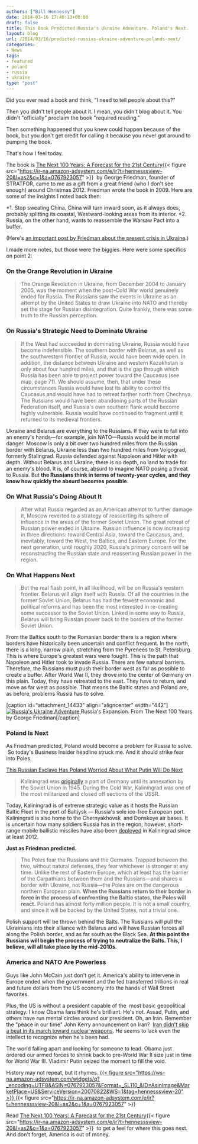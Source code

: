 ```yaml
---
authors: ["Bill Hennessy"]
date: 2014-03-16 17:40:13+00:00
draft: false
title: This Book Predicted Russia's Ukraine Adventure. Poland's Next.
layout: blog
url: /2014/03/16/predicted-russias-ukraine-adventure-polands-next/
categories:
- News
tags:
- featured
- poland
- russia
- ukraine
type: "post"
---
```


Did you ever read a book and think, "I need to tell people about this?"

Then you didn't tell people about it. I mean, you didn't blog about it. You didn't "officially" proclaim the book "required reading."

Then something happened that you knew could happen because of the book, but you don't get credit for calling it because you never got around to pumping the book.

That's how I feel today.

The book is [The Next 100 Years: A Forecast for the 21st Century](https://www.amazon.com/gp/product/0767923057/ref=as_li_ss_tl?ie=UTF8&camp=1789&creative=390957&creativeASIN=0767923057&linkCode=as2&tag=hennesssview-20){{< figure src="https://ir-na.amazon-adsystem.com/e/ir?t=hennesssview-20&l=as2&o=1&a=0767923057" >}}
 by George Friedman, founder of STRATFOR, came to me as a gift from a great friend (who I don't see enough) around Christmas 2012. Friedman wrote the book in 2009. Here are some of the insights I noted back then:




*1. Stop sweating China. China will turn inward soon, as it always does, probably splitting its coastal, Westward-looking areas from its interior.
*2. Russia, on the other hand, wants to reassemble the Warsaw Pact into a buffer.


(Here's [an important post by Friedman about the present crisis in Ukraine](https://www.stratfor.com/weekly/ukraines-increasing-polarization-and-western-challenge).)

I made more notes, but those were the biggies. Here were some specifics on point 2:



### On the Orange Revolution in Ukraine





> The Orange Revolution in Ukraine, from December 2004 to January 2005, was the moment when the post–Cold War world genuinely ended for Russia. The Russians saw the events in Ukraine as an attempt by the United States to draw Ukraine into NATO and thereby set the stage for Russian disintegration. Quite frankly, there was some truth to the Russian perception.





### On Russia's Strategic Need to Dominate Ukraine





> If the West had succeeded in dominating Ukraine, Russia would have become indefensible. The southern border with Belarus, as well as the southwestern frontier of Russia, would have been wide open. In addition, the distance between Ukraine and western Kazakhstan is only about four hundred miles, and that is the gap through which Russia has been able to project power toward the Caucasus (see map, page 71). We should assume, then, that under these circumstances Russia would have lost its ability to control the Caucasus and would have had to retreat farther north from Chechnya. The Russians would have been abandoning parts of the Russian Federation itself, and Russia's own southern flank would become highly vulnerable. Russia would have continued to fragment until it returned to its medieval frontiers.

Ukraine and Belarus are everything to the Russians. If they were to fall into an enemy's hands—for example, join NATO—Russia would be in mortal danger. Moscow is only a bit over two hundred miles from the Russian border with Belarus, Ukraine less than two hundred miles from Volgograd, formerly Stalingrad. Russia defended against Napoleon and Hitler with depth. Without Belarus and Ukraine, there is no depth, no land to trade for an enemy's blood. It is, of course, absurd to imagine NATO posing a threat to Russia. But **the Russians think in terms of twenty-year cycles, and they know how quickly the absurd becomes possible**.





### On What Russia's Doing About It





> After what Russia regarded as an American attempt to further damage it, Moscow reverted to a strategy of reasserting its sphere of influence in the areas of the former Soviet Union. The great retreat of Russian power ended in Ukraine. Russian influence is now increasing in three directions: toward Central Asia, toward the Caucasus, and, inevitably, toward the West, the Baltics, and Eastern Europe. For the next generation, until roughly 2020, Russia's primary concern will be reconstructing the Russian state and reasserting Russian power in the region.





### On What Happens Next





> But the real flash point, in all likelihood, will be on Russia's western frontier. Belarus will align itself with Russia. Of all the countries in the former Soviet Union, Belarus has had the fewest economic and political reforms and has been the most interested in re-creating some successor to the Soviet Union. Linked in some way to Russia, Belarus will bring Russian power back to the borders of the former Soviet Union.

From the Baltics south to the Romanian border there is a region where borders have historically been uncertain and conflict frequent. In the north, there is a long, narrow plain, stretching from the Pyrenees to St. Petersburg. This is where Europe's greatest wars were fought. This is the path that Napoleon and Hitler took to invade Russia. There are few natural barriers. Therefore, the Russians must push their border west as far as possible to create a buffer. After World War II, they drove into the center of Germany on this plain. Today, they have retreated to the east. They have to return, and move as far west as possible. That means the Baltic states and Poland are, as before, problems Russia has to solve.



[caption id="attachment_14433" align="aligncenter" width="442"][![Russia's Ukraine Adventure](https://hennessysview.com/wp-content/uploads/2014/03/ukraine.jpg)
](https://hennessysview.com/wp-content/uploads/2014/03/ukraine.jpg) Russia's Expansion. From The Next 100 Years by George Friedman[/caption]



### Poland Is Next



As Friedman predicted, Poland would become a problem for Russia to solve.  So today's Business Insider headline struck me. And it should strike fear into Poles.

[This Russian Exclave Has Poland Worried About What Putin Will Do Next](https://www.businessinsider.com/poland-worried-over-ukraine-kaliningrad-2014-3)



> Kaliningrad was [originally](https://www.bbc.com/news/world-europe-18284828) a part of Germany until its annexation by the Soviet Union in 1945. During the Cold War, Kaliningrad was one of the most militarized and closed off sections of the USSR.

Today, Kaliningrad is of extreme strategic value as it hosts the Russian Baltic Fleet in the port of Baltiysk — Russia's sole ice-free European port. Kaliningrad is also home to the Chernyakhovsk  and Donskoye air bases. It is uncertain how many soldiers Russia has in the region; however, short-range mobile ballistic missiles have also been [deployed](https://rt.com/news/iskander-missile-deployment-russia-317/) in Kaliningrad since at least 2012.



**Just as Friedman predicted.**



> The Poles fear the Russians and the Germans. Trapped between the two, without natural defenses, they fear whichever is stronger at any time. Unlike the rest of Eastern Europe, which at least has the barrier of the Carpathians between them and the Russians—and shares a border with Ukraine, not Russia—the Poles are on the dangerous northern European plain. **When the Russians return to their border in force in the process of confronting the Baltic states, the Poles will react.** Poland has almost forty million people. It is not a small country, and since it will be backed by the United States, not a trivial one.

Polish support will be thrown behind the Balts. The Russians will pull the Ukrainians into their alliance with Belarus and will have Russian forces all along the Polish border, and as far south as the Black Sea. **At this point the Russians will begin the process of trying to neutralize the Balts. This, I believe, will all take place by the mid-2010s.**





### America and NATO Are Powerless



Guys like John McCain just don't get it. America's ability to intervene in Europe ended when the government and the fed transferred trillions in real and future dollars from the US economy into the hands of Wall Street favorites.

Plus, the US is without a president capable of the  most basic geopolitical strategy. I know Obama fans think he's brilliant. He's not. Assad, Putin, and others have run mental circles around our president. Oh, an Iran. Remember the "peace in our time" John Kerry announcement on Iran?  [Iran didn't skip a beat in its march toward nuclear weapons](https://www.businessinsider.com/r-iran-pursuing-banned-items-for-nuclear-missile-work-us-official-2014-16). He seems to lack even the intellect to recognize when he's been had.

The world falling apart and looking for someone to lead. Obama just ordered our armed forces to shrink back to pre-World War II size just in time for World War III. Vladimir Putin seized the moment to fill the void.

History may not repeat, but it rhymes.
[{{< figure src="https://ws-na.amazon-adsystem.com/widgets/q?_encoding=UTF8&ASIN=0767923057&Format=_SL110_&ID=AsinImage&MarketPlace=US&ServiceVersion=20070822&WS=1&tag=hennesssview-20" >}}
](https://www.amazon.com/gp/product/0767923057/ref=as_li_ss_il?ie=UTF8&camp=1789&creative=390957&creativeASIN=0767923057&linkCode=as2&tag=hennesssview-20){{< figure src="https://ir-na.amazon-adsystem.com/e/ir?t=hennesssview-20&l=as2&o=1&a=0767923057" >}}


Read [The Next 100 Years: A Forecast for the 21st Century](https://www.amazon.com/gp/product/0767923057/ref=as_li_ss_tl?ie=UTF8&camp=1789&creative=390957&creativeASIN=0767923057&linkCode=as2&tag=hennesssview-20){{< figure src="https://ir-na.amazon-adsystem.com/e/ir?t=hennesssview-20&l=as2&o=1&a=0767923057" >}}
 to get a feel for where this goes next. And don't forget, America is out of money.
